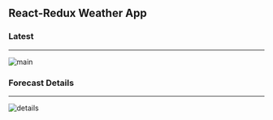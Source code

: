 React-Redux Weather App
---

### Latest
---
![main](https://github.com/furyca/weather-app/assets/69170957/28f7f192-2478-4a0c-9450-6b1183be2f03)

### Forecast Details
---
![details](https://github.com/furyca/weather-app/assets/69170957/14846145-71ab-430a-a0b4-799d8d50dff2)
